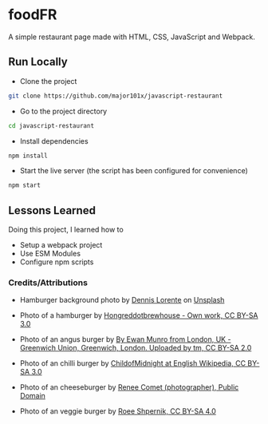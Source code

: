 # foodFR

A simple restaurant page made with HTML, CSS, JavaScript and Webpack.

## Run Locally

- Clone the project

```bash
git clone https://github.com/major101x/javascript-restaurant
```

- Go to the project directory

```bash
cd javascript-restaurant
```

- Install dependencies

```bash
npm install
```

- Start the live server (the script has been configured for convenience)

```bash
npm start
```

## Lessons Learned
Doing this project, I learned how to 
- Setup a webpack project
- Use ESM Modules
- Configure npm scripts

### Credits/Attributions

- Hamburger background photo by [Dennis Lorente](https://unsplash.com/@blazecreations?utm_content=creditCopyText&utm_medium=referral&utm_source=unsplash) on [Unsplash](https://unsplash.com/photos/three-hamburgers-with-lettuce-tomato-and-cheese-opR72zVIIBI?utm_content=creditCopyText&utm_medium=referral&utm_source=unsplash)

- Photo of a hamburger by [Hongreddotbrewhouse - Own work, CC BY-SA 3.0](https://commons.wikimedia.org/w/index.php?curid=33551162)

- Photo of an angus burger by [By Ewan Munro from London, UK - Greenwich Union, Greenwich, London. Uploaded by tm, CC BY-SA 2.0](https://commons.wikimedia.org/w/index.php?curid=24281849)

- Photo of an chilli burger by [ChildofMidnight at English Wikipedia, CC BY-SA 3.0](https://commons.wikimedia.org/w/index.php?curid=25296924)

- Photo of an cheeseburger by [Renee Comet (photographer), Public Domain](https://commons.wikimedia.org/w/index.php?curid=1635314)

- Photo of an veggie burger by [Roee Shpernik, CC BY-SA 4.0](https://commons.wikimedia.org/w/index.php?curid=35019440)

```

```
